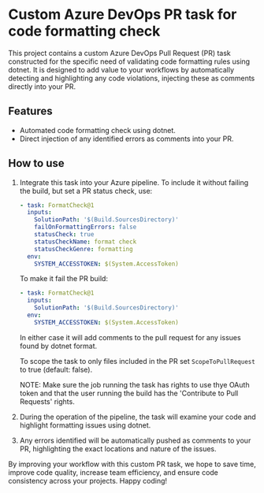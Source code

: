 # Custom Azure DevOps PR task for code formatting check

This project contains a custom Azure DevOps Pull Request (PR) task constructed for the specific need of validating code formatting rules using dotnet. It is designed to add value to your workflows by automatically detecting and highlighting any code violations, injecting these as comments directly into your PR.

## Features

* Automated code formatting check using dotnet.
* Direct injection of any identified errors as comments into your PR.

## How to use

1. Integrate this task into your Azure pipeline.
   To include it without failing the build, but set a PR status check, use:
   ```yaml
   - task: FormatCheck@1
     inputs:
       SolutionPath: '$(Build.SourcesDirectory)'
       failOnFormattingErrors: false
       statusCheck: true
       statusCheckName: format check
       statusCheckGenre: formatting
     env:
       SYSTEM_ACCESSTOKEN: $(System.AccessToken)
   ```
   To make it fail the PR build:
   ```yaml
   - task: FormatCheck@1
     inputs:
       SolutionPath: '$(Build.SourcesDirectory)'
     env:
       SYSTEM_ACCESSTOKEN: $(System.AccessToken)
   ```
   In either case it will add comments to the pull request for any issues found by dotnet format.

   To scope the task to only files included in the PR set `ScopeToPullRequest` to true (default: false).

   NOTE: Make sure the job running the task has rights to use thye OAuth token and that the user running the build has the 'Contribute to Pull Requests' rights.
2. During the operation of the pipeline, the task will examine your code and highlight formatting issues using dotnet.
3. Any errors identified will be automatically pushed as comments to your PR, highlighting the exact locations and nature of the issues.

By improving your workflow with this custom PR task, we hope to save time, improve code quality, increase team efficiency, and ensure code consistency across your projects. Happy coding!
